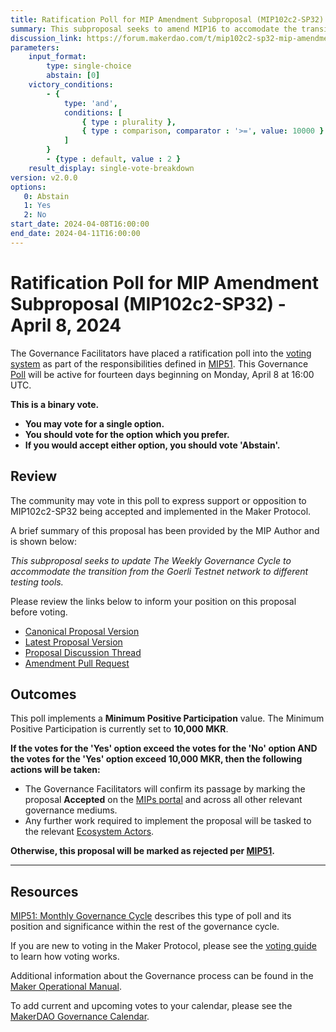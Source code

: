 ```yaml
---
title: Ratification Poll for MIP Amendment Subproposal (MIP102c2-SP32) - April 8, 2024
summary: This subproposal seeks to amend MIP16 to accomodate the transition from the Goerli Testnet network to different testing tools, among other updates.
discussion_link: https://forum.makerdao.com/t/mip102c2-sp32-mip-amendment-subproposal/23756
parameters:
    input_format:
        type: single-choice
        abstain: [0]
    victory_conditions:
        - {
            type: 'and',
            conditions: [
                { type : plurality },
                { type : comparison, comparator : '>=', value: 10000 }
            ]
        }
        - {type : default, value : 2 }
    result_display: single-vote-breakdown
version: v2.0.0
options:
   0: Abstain
   1: Yes
   2: No
start_date: 2024-04-08T16:00:00
end_date: 2024-04-11T16:00:00
---
```

# Ratification Poll for MIP Amendment Subproposal (MIP102c2-SP32) - April 8, 2024

The Governance Facilitators have placed a ratification poll into the [voting system](https://vote.makerdao.com/polling) as part of the responsibilities defined in [MIP51](https://mips.makerdao.com/mips/details/MIP51). This Governance [Poll](https://manual.makerdao.com/governance/governance-cycle/weekly-governance-cycle#weekly-governance-cycle-definitions-mip16c1) will be active for fourteen days beginning on Monday, April 8 at 16:00 UTC.

**This is a binary vote.**
- **You may vote for a single option.**
- **You should vote for the option which you prefer.**
- **If you would accept either option, you should vote 'Abstain'.**

## Review

The community may vote in this poll to express support or opposition to MIP102c2-SP32 being accepted and implemented in the Maker Protocol.

A brief summary of this proposal has been provided by the MIP Author and is shown below:

*This subproposal seeks to update The Weekly Governance Cycle to accommodate the transition from the Goerli Testnet network to different testing tools.*

Please review the links below to inform your position on this proposal before voting.
- [Canonical Proposal Version](https://github.com/makerdao/mips/blob/fda479131ec335981458f7f5f22cc22dc4af7e28/MIP102/MIP102c2-Subproposals/MIP102c2-SP32.md)
- [Latest Proposal Version](https://mips.makerdao.com/mips/details/MIP102c2SP32)
- [Proposal Discussion Thread](https://forum.makerdao.com/t/mip102c2-sp32-mip-amendment-subproposal/23756)
- [Amendment Pull Request](https://github.com/makerdao/mips/pull/1078)

## Outcomes

This poll implements a **Minimum Positive Participation** value. The Minimum Positive Participation is currently set to **10,000 MKR**.

**If the votes for the 'Yes' option exceed the votes for the 'No' option AND the votes for the 'Yes' option exceed 10,000 MKR, then the following actions will be taken:**
- The Governance Facilitators will confirm its passage by marking the proposal **Accepted** on the [MIPs portal](https://mips.makerdao.com/mips/list) and across all other relevant governance mediums.
- Any further work required to implement the proposal will be tasked to the relevant [Ecosystem Actors](https://mips.makerdao.com/mips/details/MIP101#7-professional-actors).

**Otherwise, this proposal will be marked as rejected per [MIP51](https://mips.makerdao.com/mips/details/MIP51#mip51c2-ratification-poll).**

---

## Resources

[MIP51: Monthly Governance Cycle](https://mips.makerdao.com/mips/details/MIP51) describes this type of poll and its position and significance within the rest of the governance cycle.

If you are new to voting in the Maker Protocol, please see the [voting guide](https://manual.makerdao.com/governance/voting-in-makerdao/on-chain-governance) to learn how voting works.

Additional information about the Governance process can be found in the [Maker Operational Manual](https://manual.makerdao.com).

To add current and upcoming votes to your calendar, please see the [MakerDAO Governance Calendar](https://manual.makerdao.com/makerdao/calendars/governance-calendar).
